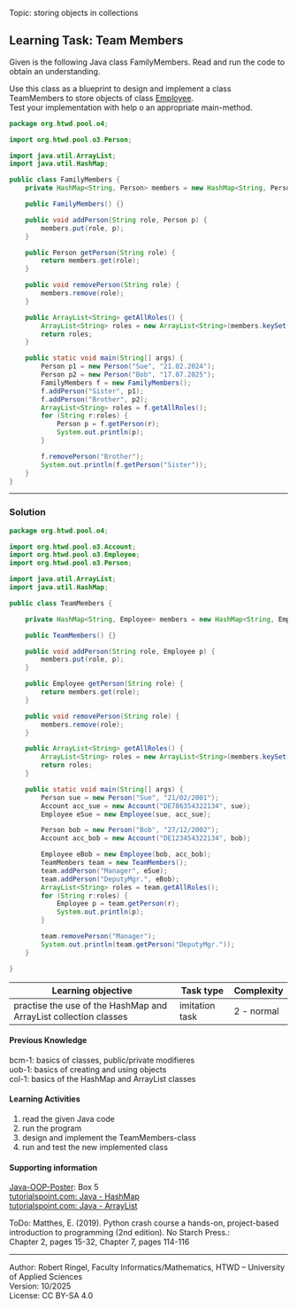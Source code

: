 Topic: storing objects in collections

## Learning Task: Team Members

Given is the following Java class FamilyMembers. Read and run the code to obtain an understanding.  

Use this class as a blueprint to design and implement a class TeamMembers to store objects of class [Employee](../03_UsingObjects/Employee.java).  
Test your implementation with help o an appropriate main-method.

``` java
package org.htwd.pool.o4;

import org.htwd.pool.o3.Person;

import java.util.ArrayList;
import java.util.HashMap;

public class FamilyMembers {
    private HashMap<String, Person> members = new HashMap<String, Person>();

    public FamilyMembers() {}

    public void addPerson(String role, Person p) {
        members.put(role, p);
    }

    public Person getPerson(String role) {
        return members.get(role);
    }

    public void removePerson(String role) {
        members.remove(role);
    }

    public ArrayList<String> getAllRoles() {
        ArrayList<String> roles = new ArrayList<String>(members.keySet());
        return roles;
    }

    public static void main(String[] args) {
        Person p1 = new Person("Sue", "21.02.2024");
        Person p2 = new Person("Bob", "17.07.2025");
        FamilyMembers f = new FamilyMembers();
        f.addPerson("Sister", p1);
        f.addPerson("Brother", p2);
        ArrayList<String> roles = f.getAllRoles();
        for (String r:roles) {
            Person p = f.getPerson(r);
            System.out.println(p);
        }

        f.removePerson("Brother");
        System.out.println(f.getPerson("Sister"));
    }
}
```

---------------------------------------

### Solution

``` java
package org.htwd.pool.o4;

import org.htwd.pool.o3.Account;
import org.htwd.pool.o3.Employee;
import org.htwd.pool.o3.Person;

import java.util.ArrayList;
import java.util.HashMap;

public class TeamMembers {

    private HashMap<String, Employee> members = new HashMap<String, Employee>();

    public TeamMembers() {}

    public void addPerson(String role, Employee p) {
        members.put(role, p);
    }

    public Employee getPerson(String role) {
        return members.get(role);
    }

    public void removePerson(String role) {
        members.remove(role);
    }

    public ArrayList<String> getAllRoles() {
        ArrayList<String> roles = new ArrayList<String>(members.keySet());
        return roles;
    }

    public static void main(String[] args) {
        Person sue = new Person("Sue", "21/02/2001");
        Account acc_sue = new Account("DE786354322134", sue);
        Employee eSue = new Employee(sue, acc_sue);

        Person bob = new Person("Bob", "27/12/2002");
        Account acc_bob = new Account("DE123454322134", bob);

        Employee eBob = new Employee(bob, acc_bob);
        TeamMembers team = new TeamMembers();
        team.addPerson("Manager", eSue);
        team.addPerson("DeputyMgr.", eBob);
        ArrayList<String> roles = team.getAllRoles();
        for (String r:roles) {
            Employee p = team.getPerson(r);
            System.out.println(p);
        }

        team.removePerson("Manager");
        System.out.println(team.getPerson("DeputyMgr."));
    }

}
```

| **Learning objective**                           | **Task type**   | **Complexity** |
| ------------------------------------------------ | --------------- | -------------- |
| practise the use of the HashMap and ArrayList collection classes | imitation task | 2 - normal | 

#### Previous Knowledge

bcm-1: basics of classes, public/private modifieres  
uob-1: basics of creating and using objects  
col-1: basics of the HashMap and ArrayList classes

#### Learning Activities

1) read the given Java code
2) run the program
3) design and implement the TeamMembers-class
4) run and test the new implemented class

#### Supporting information

[Java-OOP-Poster](../JavaPosterOOP_engl.pdf): Box 5  
[tutorialspoint.com: Java - HashMap](https://www.tutorialspoint.com/java/util/java_util_hashmap.htm)  
[tutorialspoint.com: Java - ArrayList](https://www.tutorialspoint.com/java/util/java_util_arraylist.htm)  

ToDo: Matthes, E. (2019). Python crash course a hands-on, project-based introduction to programming (2nd edition). No Starch Press.:  
Chapter 2, pages 15-32, Chapter 7, pages 114-116  

---------------------------------------
Author: Robert Ringel, Faculty Informatics/Mathematics, HTWD – University of Applied Sciences  
Version: 10/2025            
License: CC BY-SA 4.0